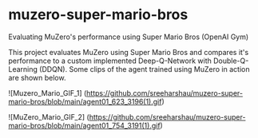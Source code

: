 # muzero-super-mario-bros
Evaluating MuZero's performance using Super Mario Bros (OpenAI Gym)

This project evaluates MuZero using Super Mario Bros and compares it's performance to a custom implemented Deep-Q-Network with Double-Q-Learning (DDQN). Some clips of the agent trained using MuZero in action are shown below.

![Muzero_Mario_GIF_1] (https://github.com/sreeharshau/muzero-super-mario-bros/blob/main/agent01_623_3196(1).gif)

![MuZero_Mario_GIF_2] (https://github.com/sreeharshau/muzero-super-mario-bros/blob/main/agent01_754_3191(1).gif)
